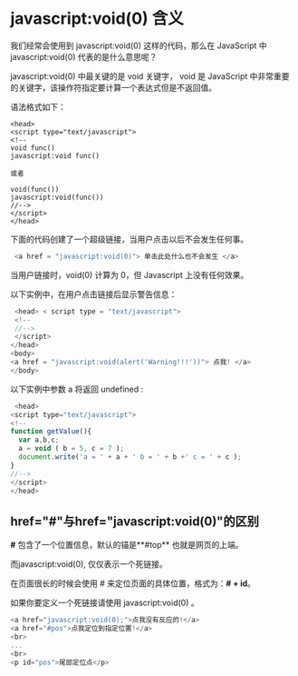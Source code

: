 # javascript:void(0) 含义


我们经常会使用到 javascript:void(0) 这样的代码，那么在 JavaScript 中 javascript:void(0) 代表的是什么意思呢？

javascript:void(0) 中最关键的是 void 关键字，
void 是 JavaScript 中非常重要的关键字，该操作符指定要计算一个表达式但是不返回值。

语法格式如下：

```
<head>
<script type="text/javascript">
<!--
void func()
javascript:void func()

或者

void(func())
javascript:void(func())
//-->
</script>
</head>
```

下面的代码创建了一个超级链接，当用户点击以后不会发生任何事。

<!--sec data-title="实例" data-filename="js_void&basepath=0" ces-->
```javascript
 <a href = "javascript:void(0)"> 单击此处什么也不会发生 </a>
```
<!--endsec-->

当用户链接时，void(0) 计算为 0，但 Javascript 上没有任何效果。

以下实例中，在用户点击链接后显示警告信息：

<!--sec data-title="实例" data-filename="js_void1&basepath=0" ces-->
```javascript
 <head> < script type = "text/javascript">
 <!--
 //-->
 </script>
</head>
<body>
<a href = "javascript:void(alert('Warning!!!'))"> 点我! </a>
</body>
```
<!--endsec-->

以下实例中参数 a 将返回 undefined :

<!--sec data-title="实例" data-filename="js_void2&basepath=0" ces-->
```javascript
 <head>
<script type="text/javascript">
<!--
function getValue(){
  var a,b,c;
  a = void ( b = 5, c = 7 );
  document.write('a = ' + a + ' b = ' + b +' c = ' + c );
}
//-->
</script>
</head>
```
<!--endsec-->

## href="#"与href="javascript:void(0)"的区别

**\#** 包含了一个位置信息，默认的锚是**\#top** 也就是网页的上端。

 而javascript:void(0), 仅仅表示一个死链接。

在页面很长的时候会使用 # 来定位页面的具体位置，格式为：**\# + id**。

如果你要定义一个死链接请使用 javascript:void(0) 。

```javascript
<a href="javascript:void(0);">点我没有反应的!</a>
<a href="#pos">点我定位到指定位置!</a>
<br>
...
<br>
<p id="pos">尾部定位点</p>
```
